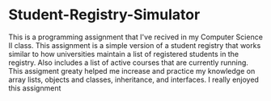 # Student-Registry-Simulator
This is a programming assignment that I've recived in my Computer Science II class. This assignment is a simple version of a student registry that works similar to how universities maintain a list of registered students in the registry. Also includes a list of active courses that are currently running. This assigment greaty helped me increase and practice my knowledge on array lists, objects and classes, inheritance, and interfaces. I really enjoyed this assignment 
